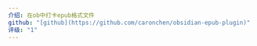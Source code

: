 ```yaml
---
介绍: 在ob中打卡epub格式文件
github: "[github](https://github.com/caronchen/obsidian-epub-plugin)"
评级: "1"
---
```

